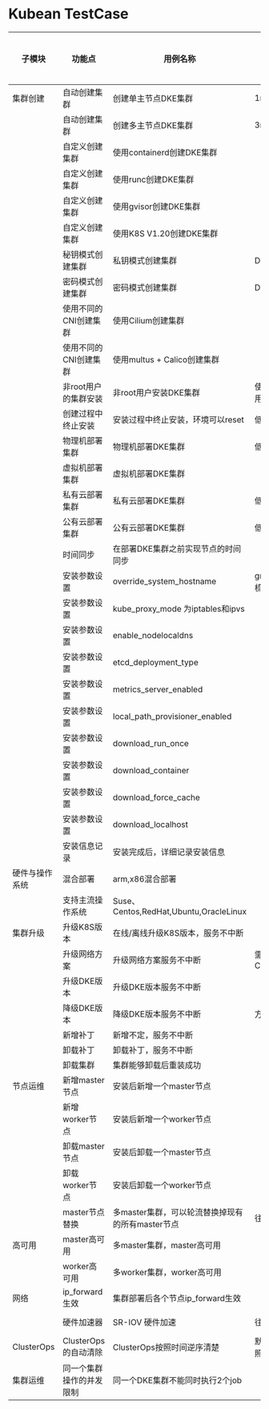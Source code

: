 # Kubean TestCase


| 子模块         | 功能点                   | 用例名称                                         | 备注                             | 基线  | 是否完成 | 代码链接 | 详细说明 |
| ---------------- | -------------------------- | -------------------------------------------------- | ---------------------------------- | ------- | ---------- | ---------- | ---------- |
| 集群创建       | 自动创建集群             | 创建单主节点DKE集群                              | 1master                          | C-001 |          |          |          |
|                | 自动创建集群             | 创建多主节点DKE集群                              | 3master                          | C-001 |          |          |          |
|                | 自定义创建集群           | 使用containerd创建DKE集群                        |                                  | C-013 |          |          |          |
|                | 自定义创建集群           | 使用runc创建DKE集群                              |                                  | C-042 |          |          |          |
|                | 自定义创建集群           | 使用gvisor创建DKE集群                            |                                  | C-042 |          |          |          |
|                | 自定义创建集群           | 使用K8S V1.20创建DKE集群                         |                                  | C-012 |          |          |          |
|                | 秘钥模式创建集群         | 私钥模式创建集群                                 | DKE节点的秘钥                    | null  |          |          |          |
|                | 密码模式创建集群         | 密码模式创建集群                                 | DKE节点的密码                    | null  |          |          |          |
|                | 使用不同的CNI创建集群    | 使用Cilium创建集群                               |                                  | C-001 |          |          |          |
|                | 使用不同的CNI创建集群    | 使用multus + Calico创建集群                      |                                  | C-001 |          |          |          |
|                | 非root用户的集群安装     | 非root用户安装DKE集群                            | 使用DKE节点的非root用户-低优先级 | null  |          |          |          |
|                | 创建过程中终止安装       | 安装过程中终止安装，环境可以reset                | 低优先级                         | null  |          |          |          |
|                | 物理机部署集群           | 物理机部署DKE集群                                | 低优先级                         | C-048 |          |          |          |
|                | 虚拟机部署集群           | 虚拟机部署DKE集群                                |                                  | C-048 |          |          |          |
|                | 私有云部署集群           | 私有云部署DKE集群                                | 低优先级                         | C-048 |          |          |          |
|                | 公有云部署集群           | 公有云部署DKE集群                                | 低优先级                         | C-048 |          |          |          |
|                | 时间同步                 | 在部署DKE集群之前实现节点的时间同步              |                                  |       |          |          |          |
|                | 安装参数设置             | override_system_hostname                         | group_vars 必要参数梳理          |       |          |          |          |
|                | 安装参数设置             | kube_proxy_mode 为iptables和ipvs                 |                                  |       |          |          |          |
|                | 安装参数设置             | enable_nodelocaldns                              |                                  |       |          |          |          |
|                | 安装参数设置             | etcd_deployment_type                             |                                  |       |          |          |          |
|                | 安装参数设置             | metrics_server_enabled                           |                                  |       |          |          |          |
|                | 安装参数设置             | local_path_provisioner_enabled                   |                                  |       |          |          |          |
|                | 安装参数设置             | download_run_once                                |                                  |       |          |          |          |
|                | 安装参数设置             | download_container                               |                                  |       |          |          |          |
|                | 安装参数设置             | download_force_cache                             |                                  |       |          |          |          |
|                | 安装参数设置             | download_localhost                               |                                  |       |          |          |          |
|                | 安装信息记录             | 安装完成后，详细记录安装信息                     |                                  |       |          |          |          |
| 硬件与操作系统 | 混合部署                 | arm,x86混合部署                                  |                                  | H-001 |          |          |          |
|                | 支持主流操作系统         | Suse、Centos,RedHat,Ubuntu,OracleLinux           |                                  | H-004 |          |          |          |
| 集群升级       | 升级K8S版本              | 在线/离线升级K8S版本，服务不中断                 |                                  | C-003 |          |          |          |
|                | 升级网络方案             | 升级网络方案服务不中断                           | 需要确认CNI,Metricserver,dns     | C-003 |          |          |          |
|                | 升级DKE版本              | 升级DKE版本服务不中断                            |                                  | C-003 |          |          |          |
|                | 降级DKE版本              | 降级DKE版本服务不中断                            | 方法待确认                       | C-003 |          |          |          |
|                | 新增补丁                 | 新增不定，服务不中断                             |                                  |       |          |          |          |
|                | 卸载补丁                 | 卸载补丁，服务不中断                             |                                  |       |          |          |          |
|                | 卸载集群                 | 集群能够卸载后重装成功                           |                                  |       |          |          |          |
| 节点运维       | 新增master节点           | 安装后新增一个master节点                         |                                  | C-004 |          |          |          |
|                | 新增worker节点           | 安装后新增一个worker节点                         |                                  | C-004 |          |          |          |
|                | 卸载master节点           | 安装后卸载一个master节点                         |                                  | C-004 |          |          |          |
|                | 卸载worker节点           | 安装后卸载一个worker节点                         |                                  | C-004 |          |          |          |
|                | master节点替换           | 多master集群，可以轮流替换掉现有的所有master节点 | 往后放                           |       |          |          |          |
| 高可用         | master高可用             | 多master集群，master高可用                       |                                  | L-006 |          |          |          |
|                | worker高可用             | 多worker集群，worker高可用                       |                                  | L-006 |          |          |          |
| 网络           | ip_forward生效           | 集群部署后各个节点ip_forward生效                 |                                  |       |          |          |          |
|                | 硬件加速器               | SR-IOV 硬件加速                                  | 往后放                           | N-001 |          |          |          |
| ClusterOps     | ClusterOps的自动清除     | ClusterOps按照时间逆序清楚                       | 默认最大保留10个快照             |       |          |          |          |
| 集群运维       | 同一个集群操作的并发限制 | 同一个DKE集群不能同时执行2个job                  |                                  |       |          |          |          |
